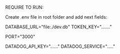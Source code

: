 REQUIRE TO RUN:

Create .env file in root folder and add next fields:

DATABASE_URL="file:./dev.db"
TOKEN_KEY="......."

PORT="3000"

DATADOG_API_KEY="......"
DATADOG_SERVICE="....."